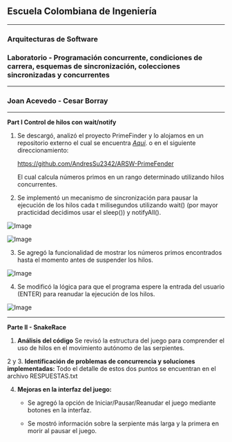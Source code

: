 ## Escuela Colombiana de Ingeniería

---

### Arquitecturas de Software
### Laboratorio - Programación concurrente, condiciones de carrera, esquemas de sincronización, colecciones sincronizadas y concurrentes

---

### Joan Acevedo - Cesar Borray

---

**Part I Control de hilos con wait/notify**

1. Se descargó, analizó el proyecto PrimeFinder y lo alojamos en un repositorio externo el cual se encuentra [*Aqui*](https://github.com/AndresSu2342/ARSW-PrimeFender). o en el siguiente direccionamiento:
   
    https://github.com/AndresSu2342/ARSW-PrimeFender

    El cual calcula números primos en un rango determinado utilizando hilos concurrentes.

2. Se implementó un mecanismo de sincronización para pausar la ejecución de los hilos cada t milisegundos utilizando wait() (por mayor practicidad decidimos usar el sleep()) y notifyAll().

![Image](https://github.com/user-attachments/assets/78ac43f2-00ac-42dc-af8f-211711d9e265)

![Image](https://github.com/user-attachments/assets/cc4ebde0-37b9-4910-9bce-79ea9fed11e0)

3. Se agregó la funcionalidad de mostrar los números primos encontrados hasta el momento antes de suspender los hilos.

![Image](https://github.com/user-attachments/assets/6539e643-138a-48c7-8501-b97cf1d7709a)

4. Se modificó la lógica para que el programa espere la entrada del usuario (ENTER) para reanudar la ejecución de los hilos.

![Image](https://github.com/user-attachments/assets/3b211947-72c6-496c-8879-e51a77d78427)

---

**Parte II - SnakeRace**

1. **Análisis del código** Se revisó la estructura del juego para comprender el uso de hilos en el movimiento autónomo de las serpientes.

2 y 3. **Identificación de problemas de concurrencia y soluciones implementadas:** Todo el detalle de estos dos puntos se encuentran en el archivo RESPUESTAS.txt
   
4. **Mejoras en la interfaz del juego:**    

   - Se agregó la opción de Iniciar/Pausar/Reanudar el juego mediante botones en la interfaz.

   - Se mostró información sobre la serpiente más larga y la primera en morir al pausar el juego.
